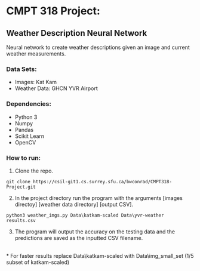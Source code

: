 # CMPT 318 Project:
## Weather Description Neural Network


Neural network to create weather descriptions given an image and current weather measurements.

### Data Sets:
* Images: Kat Kam
* Weather Data: GHCN YVR Airport

### Dependencies:
* Python 3
* Numpy
* Pandas
* Scikit Learn
* OpenCV

### How to run:
1. Clone the repo. 
```
git clone https://csil-git1.cs.surrey.sfu.ca/bwconrad/CMPT318-Project.git
```
2. In the project directory run the program with the arguments [images directoy] [weather data directory] [output CSV]. 
```
python3 weather_imgs.py Data\katkam-scaled Data\yvr-weather results.csv
```
3. The program will output the accuracy on the testing data and the predictions are saved as the inputted CSV filename.

<br />
* For faster results replace Data\katkam-scaled with Data\img_small_set (1/5 subset of katkam-scaled)

